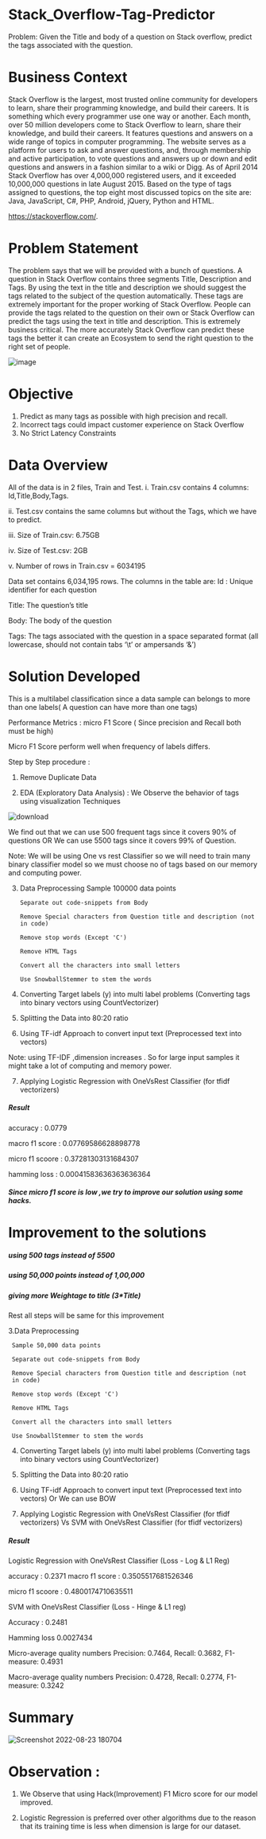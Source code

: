 # Stack_Overflow-Tag-Predictor

Problem: Given the Title and body of a question on Stack overflow, predict the tags associated with the question.

# Business Context

Stack Overflow is the largest, most trusted online community for developers
to learn, share their programming knowledge, and build their careers.
It is something which every programmer use one way or another. Each
month, over 50 million developers come to Stack Overflow to learn, share
their knowledge, and build their careers. It features questions and answers
on a wide range of topics in computer programming. The website serves as
a platform for users to ask and answer questions, and, through membership
and active participation, to vote questions and answers up or down and edit
questions and answers in a fashion similar to a wiki or Digg. As of April
2014 Stack Overflow has over 4,000,000 registered users, and it exceeded
10,000,000 questions in late August 2015. Based on the type of tags
assigned to questions, the top eight most discussed topics on the site are:
Java, JavaScript, C#, PHP, Android, jQuery, Python and HTML.

https://stackoverflow.com/.



# Problem Statement

The problem says that we will be provided with a bunch of questions. A question in Stack Overflow contains three segments Title, Description and
Tags. By using the text in the title and description we should suggest the
tags related to the subject of the question automatically. These tags are
extremely important for the proper working of Stack Overflow.
People can provide the tags related to the question on their own or Stack
Overflow can predict the tags using the text in title and description. This is
extremely business critical. The more accurately Stack Overflow can predict
these tags the better it can create an Ecosystem to send the right question to
the right set of people.

![image](https://user-images.githubusercontent.com/33951358/186154943-b408d508-0ace-4645-9d5d-d97e75471798.png)


# Objective 

1. Predict as many tags as possible with high precision and recall.
2. Incorrect tags could impact customer experience on Stack Overflow
3. No Strict Latency Constraints


# Data Overview

All of the data is in 2 files, Train and Test.
i. Train.csv contains 4 columns: Id,Title,Body,Tags.


ii. Test.csv contains the same columns but without the Tags, which we have
to predict.

iii. Size of Train.csv: 6.75GB

iv. Size of Test.csv: 2GB

v. Number of rows in Train.csv = 6034195


Data set contains 6,034,195 rows. The columns in the table are:
Id : Unique identifier for each question

Title: The question’s title

Body: The body of the question

Tags: The tags associated with the question in a space separated format (all
lowercase, should not contain tabs ‘\t’ or ampersands ‘&’)


# Solution Developed

This is a multilabel classification since a data sample can belongs to
more than one labels( A question can have more than one tags)

Performance Metrics : micro F1 Score ( Since precision and Recall
both must be high)

Micro F1 Score perform well when frequency of labels differs.

Step by Step procedure :
1. Remove Duplicate Data

2. EDA (Exploratory Data Analysis) : We Observe the behavior of tags
using visualization Techniques

![download](https://user-images.githubusercontent.com/33951358/186156500-f3112ff5-4822-464d-a5ad-3118eaebc72f.png)


We find out that we can use 500 frequent tags since it covers 90% of
questions
OR
We can use 5500 tags since it covers 99% of Question.


Note: We will be using One vs rest Classifier so we will need to train many binary classifier model so we must choose no of tags based on our memory and computing power.

3. Data Preprocessing
       Sample 100000 data points

       Separate out code-snippets from Body

       Remove Special characters from Question title and description (not in code)

       Remove stop words (Except 'C')

       Remove HTML Tags

       Convert all the characters into small letters

       Use SnowballStemmer to stem the words

4. Converting Target labels (y) into multi label problems (Converting tags into binary vectors using CountVectorizer)

5. Splitting the Data into 80:20 ratio

6. Using TF-idf Approach to convert input text (Preprocessed text into
vectors)

Note: using TF-IDF ,dimension increases . So for large input samples it might take a lot of computing and memory power.

7. Applying Logistic Regression with OneVsRest Classifier (for tfidf vectorizers)


##### Result 

accuracy : 0.0779

macro f1 score : 0.07769586628898778

micro f1 scoore : 0.37281303131684307

hamming loss : 0.00041583636363636364


##### Since micro f1 score is low ,we try to improve our solution using some hacks.


# Improvement to the solutions 

##### using 500 tags instead of 5500

##### using 50,000 points instead of 1,00,000

##### giving more Weightage to title (3*Title)

Rest all steps will be same for this improvement
 
 
3.Data Preprocessing
  
     Sample 50,000 data points

     Separate out code-snippets from Body

     Remove Special characters from Question title and description (not
     in code)

     Remove stop words (Except 'C')

     Remove HTML Tags

     Convert all the characters into small letters

     Use SnowballStemmer to stem the words


4. Converting Target labels (y) into multi label problems (Converting
tags into binary vectors using CountVectorizer)


5. Splitting the Data into 80:20 ratio

6. Using TF-idf Approach to convert input text (Preprocessed text into
vectors) Or We can use BOW

7. Applying Logistic Regression with OneVsRest Classifier (for tfidf
vectorizers) Vs  SVM with OneVsRest Classifier (for tfidf vectorizers)



##### Result


Logistic Regression with OneVsRest Classifier (Loss - Log & L1 Reg)

accuracy : 0.2371
macro f1 score : 0.3505517681526346

micro f1 scoore : 0.4800174710635511


SVM with OneVsRest Classifier (Loss - Hinge & L1 reg)

Accuracy : 0.2481

Hamming loss  0.0027434

Micro-average quality numbers
Precision: 0.7464, 
Recall: 0.3682, 
F1-measure: 0.4931

Macro-average quality numbers
Precision: 0.4728,
Recall: 0.2774,
F1-measure: 0.3242


# Summary

![Screenshot 2022-08-23 180704](https://user-images.githubusercontent.com/33951358/186159797-cdf6f2ed-dedd-4eaf-b15e-2a45eb393b9a.png)




# Observation :
1. We Observe that using Hack(Improvement) F1 Micro score for our
model improved.

2. Logistic Regression is preferred over other algorithms due to the
reason that its training time is less when dimension is large for our
dataset.









